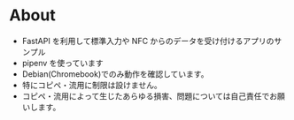 # About

-   FastAPI を利用して標準入力や NFC からのデータを受け付けるアプリのサンプル
-   pipenv を使っています
-   Debian(Chromebook)でのみ動作を確認しています。
-   特にコピペ・流用に制限は設けません。
-   コピペ・流用によって生じたあらゆる損害、問題については自己責任でお願いします。

